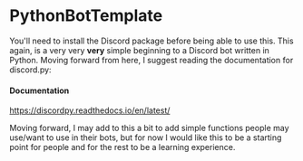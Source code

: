# PythonBotTemplate

You'll need to install the Discord package before being able to use this. This again, is a very very **very** simple beginning to a Discord bot written in Python. Moving forward from here, I suggest reading the documentation for discord.py: 

#### Documentation
https://discordpy.readthedocs.io/en/latest/

Moving forward, I may add to this a bit to add simple functions people may use/want to use in their bots, but for now I would like this to be a starting point for people and for the rest to be a learning experience.
